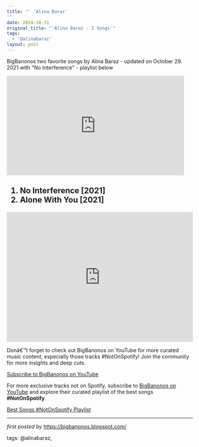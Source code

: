 ```yaml
---
title: "' 'Alina Baraz'
'"
date: 2024-10-31
original_title: "'Alina Baraz - 2 Songs'"
tags:
  - '@alinabaraz'
layout: post
---
```

<p>BigBanonos two favorite songs by Alina Baraz - updated on October 29. 2021 with "No Interference" - playlist below</p>
<iframe frameborder="0" height="270" src="https://youtube.com/embed/htxDCKpXpWU" width="480"></iframe><h2><ol><li>No Interference [2021]</li><li>Alone With You [2021]</li></ol></h2>
<iframe src="https://open.spotify.com/embed/playlist/3UAbtmjtfu1zyqUhtPmgEX?utm_source=generator" width="100%" height="352" frameBorder="0" allowfullscreen="" allow="autoplay; clipboard-write; encrypted-media; fullscreen; picture-in-picture" loading="lazy"></iframe>
<p>Donâ€™t forget to check out BigBanonos on YouTube for more curated music content, especially those tracks #NotOnSpotify! Join the community for more insights and deep cuts.</p> <p><a href="https://www.youtube.com/@BigBanonos" target="_blank">Subscribe to BigBanonos on YouTube</a></p>

<!--Subscribe and Playlist Links-->
<div>
    <p>For more exclusive tracks not on Spotify, subscribe to <a href="https://www.youtube.com/@BigBanonos" target="_blank">BigBanonos on YouTube</a> and explore their curated playlist of the best songs <strong>#NotOnSpotify</strong>.</p>
    <p><a href="https://www.youtube.com/playlist?list=PLtuNtuTatqI0kFahUCbtbfenC_ET5O_tr" target="_blank">Best Songs #NotOnSpotify Playlist<br /></a></p></div>

<hr />

<p><em>first posted by</em> <a href="https://bigbanonos.blogspot.com/" rel="noopener" target="_new">https://bigbanonos.blogspot.com/</a></p>

<p>tags: @alinabaraz,</p>
